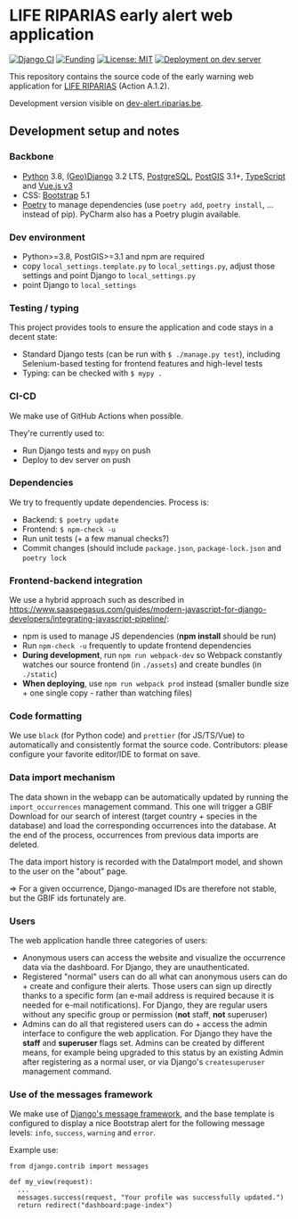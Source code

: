 # LIFE RIPARIAS early alert web application

<!-- badges: start -->
[![Django CI](https://github.com/riparias/early-warning-webapp/actions/workflows/django_tests.yml/badge.svg)](https://github.com/riparias/early-warning-webapp/actions/workflows/django_tests.yml)
[![Funding](https://img.shields.io/static/v1?label=powered+by&message=LIFE+RIPARIAS&labelColor=323232&color=00a58d)](https://www.riparias.be/)
[![License: MIT](https://img.shields.io/badge/License-MIT-yellow.svg)](https://opensource.org/licenses/MIT)
[![Deployment on dev server](https://github.com/riparias/early-warning-webapp/actions/workflows/deploy_dev_server.yml/badge.svg)](https://github.com/riparias/early-warning-webapp/actions/workflows/deploy_dev_server.yml)
<!-- badges: end -->

This repository contains the source code of the early warning web application for [LIFE RIPARIAS](https://www.riparias.be/) (Action A.1.2).

Development version visible on [dev-alert.riparias.be](http://dev-alert.riparias.be/).

## Development setup and notes

### Backbone
- [Python](https://www.python.org/) 3.8, [(Geo)Django](https://www.djangoproject.com/) 3.2 LTS, [PostgreSQL](https://www.postgresql.org/), [PostGIS](https://postgis.net/) 3.1+, [TypeScript](https://www.typescriptlang.org/) and [Vue.js v3](https://vuejs.org/)
- CSS: [Bootstrap](https://getbootstrap.com/) 5.1  
- [Poetry](https://python-poetry.org/) to manage dependencies (use `poetry add`, `poetry install`, ... instead of pip). PyCharm also has a Poetry plugin available.

### Dev environment
- Python>=3.8, PostGIS>=3.1 and npm are required
- copy `local_settings.template.py` to `local_settings.py`, adjust those settings and point Django to `local_settings.py`
- point Django to `local_settings`

### Testing / typing
This project provides tools to ensure the application and code stays in a decent state:

- Standard Django tests (can be run with `$ ./manage.py test`), including Selenium-based testing for frontend features and high-level tests
- Typing: can be checked with `$ mypy .`

### CI-CD

We make use of GitHub Actions when possible.

They're currently used to:
- Run Django tests and `mypy` on push
- Deploy to dev server on push

### Dependencies

We try to frequently update dependencies. Process is:

- Backend: `$ poetry update`
- Frontend: `$ npm-check -u`
- Run unit tests (+ a few manual checks?)
- Commit changes (should include `package.json`, `package-lock.json` and `poetry lock` 

### Frontend-backend integration

We use a hybrid approach such as described in https://www.saaspegasus.com/guides/modern-javascript-for-django-developers/integrating-javascript-pipeline/:

- npm is used to manage JS dependencies (**npm install** should be run)
- Run `npm-check -u` frequently to update frontend dependencies  
- **During development**, run `npm run webpack-dev` so Webpack constantly watches our source frontend (in `./assets`) and create bundles (in `./static`)
- **When deploying**, use `npm run webpack prod` instead (smaller bundle size + one single copy - rather than watching files)

### Code formatting

We use `black` (for Python code) and `prettier` (for JS/TS/Vue) to automatically and consistently format the source code.
Contributors: please configure your favorite editor/IDE to format on save. 

### Data import mechanism

The data shown in the webapp can be automatically updated by running the `import_occurrences` management command. 
This one will trigger a GBIF Download for our search of interest (target country + species in the database) and 
load the corresponding occurrences into the database. At the end of the process, occurrences from previous data 
imports are deleted.

The data import history is recorded with the DataImport model, and shown to the user on the "about" page.

=> For a given occurrence, Django-managed IDs are therefore not stable, but the GBIF ids fortunately are.

### Users

The web application handle three categories of users:

- Anonymous users can access the website and visualize the occurrence data via the dashboard. For Django, they are 
  unauthenticated.
- Registered "normal" users can do all what can anonymous users can do + create and configure their alerts. Those users can 
  sign up directly thanks to a specific form (an e-mail address is required because it is needed for e-mail 
  notifications). For Django, they are regular users without any specific group or permission (**not** 
  staff, **not** superuser)
- Admins can do all that registered users can do + access the admin interface to configure the web application. For 
  Django they have the **staff** and **superuser** flags set. Admins can be created by different means, for example 
  being upgraded to this status by an existing Admin after registering as a normal user, or via Django's 
  `createsuperuser` management command.
  
### Use of the messages framework

We make use of [Django's message framework](https://docs.djangoproject.com/en/3.2/ref/contrib/messages/), and the 
base template is configured to display a nice Bootstrap alert for the following message levels: `info`, `success`, 
`warning` and `error`.

Example use:
```
from django.contrib import messages

def my_view(request):
  ...
  messages.success(request, "Your profile was successfully updated.")
  return redirect("dashboard:page-index")
```

  